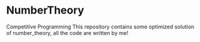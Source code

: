 # NumberTheory
Competitive Programming
This repository contains some optimized solution of number_theory, all the code are written by me!
